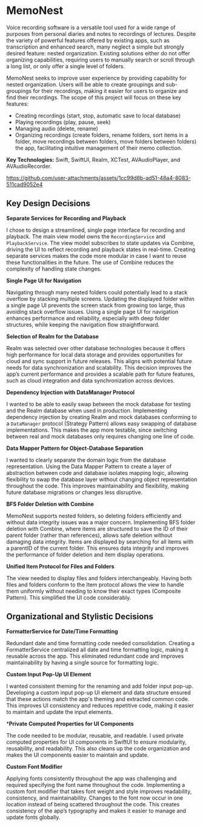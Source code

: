 # MemoNest
Voice recording software is a versatile tool used for a wide range of purposes from personal diaries and notes to recordings of lectures. Despite the variety of powerful features offered by existing apps, such as transcription and enhanced search, many neglect a simple but strongly desired feature: nested organization. Existing solutions either do not offer organizing capabilities, requiring users to manually search or scroll through a long list, or only offer a single level of folders. 

MemoNest seeks to improve user experience by providing capability for nested organization. Users will be able to create groupings and sub-groupings for their recordings, making it easier for users to organize and find their recordings. The scope of this project will focus on these key features: 

- Creating recordings (start, stop, automatic save to local database)
- Playing recordings (play, pause, seek)
- Managing audio (delete, rename)
- Organizing recordings (create folders, rename folders, sort items in a folder, move recordings between folders, move folders between folders)
the app, facilitating intuitive management of their memo collection.

**Key Technologies:** Swift, SwiftUI, Realm, XCTest, AVAudioPlayer, and AVAudioRecorder.

https://github.com/user-attachments/assets/1cc99d8b-ad51-48a4-8083-511cad9052e4

## Key Design Decisions
**Separate Services for Recording and Playback**

I chose to design a streamlined, single page interface for recording and playback. The main view model owns the ```RecordingService``` and ```PlaybackService```. The view model subscribes to state updates via Combine, driving the UI to reflect recording and playback states in real-time. Creating separate services makes the code more modular in case I want to reuse these functionalities in the future. The use of Combine reduces the complexity of handling state changes.

 **Single Page UI for Navigation**
 
Navigating through many nested folders could potentially lead to a stack overflow by stacking multiple screens. Updating the displayed folder within a single page UI prevents the screen stack from growing too large, thus avoiding stack overflow issues. Using a single page UI for navigation enhances performance and reliability, especially with deep folder structures, while keeping the navigation flow straightforward.

**Selection of Realm for the Database**

Realm was selected over other database technologies because it offers high performance for local data storage and provides opportunities for cloud and sync support in future releases. This aligns with potential future needs for data synchronization and scalability. This decision improves the app’s current performance and provides a scalable path for future features, such as cloud integration and data synchronization across devices.

**Dependency Injection with DataManager Protocol**

I wanted to be able to easily swap between the mock database for testing and the Realm database when used in production. Implementing dependency injection by creating Realm and mock databases conforming to a ```DataManager``` protocol (Strategy Pattern) allows easy swapping of database implementations. This makes the app more testable, since switching between real and mock databases only requires changing one line of code.

**Data Mapper Pattern for Object-Database Separation**

I wanted to clearly separate the domain logic from the database representation. Using the Data Mapper Pattern to create a layer of abstraction between code and database isolates mapping logic, allowing flexibility to swap the database layer without changing object representation throughout the code. This improves maintainability and flexibility, making future database migrations or changes less disruptive.

**BFS Folder Deletion with Combine**

MemoNest supports nested folders, so deleting folders efficiently and without data integrity issues was a major concern. Implementing BFS folder deletion with Combine, where items are structured to save the ID of their parent folder (rather than references), allows safe deletion without damaging data integrity. Items are displayed by searching for all items with a parentID of the current folder. This ensures data integrity and improves the performance of folder deletion and item display operations.

**Unified Item Protocol for Files and Folders**

The view needed to display files and folders interchangeably. Having both files and folders conform to the Item protocol allows the view to handle them uniformly without needing to know their exact types (Composite Pattern). This simplified the UI code considerably.

## Organizational and Stylistic Decisions
**FormatterService for Date/Time Formatting**

Redundant date and time formatting code needed consolidation. Creating a FormatterService centralized all date and time formatting logic, making it reusable across the app. This eliminated redundant code and improves maintainability by having a single source for formatting logic.

**Custom Input Pop-Up UI Element**

I wanted consistent theming for the renaming and add folder input pop-up. Developing a custom input pop-up UI element and data structure ensured that these actions match the app's theming and extracted common code. This improves UI consistency and reduces repetitive code, making it easier to maintain and update the input elements.

***Private Computed Properties for UI Components**

The code needed to be modular, reusable, and readable. I used private computed properties for UI components in SwiftUI to ensure modularity, reusability, and readability. This also cleans up the code organization and makes the UI components easier to maintain and update.

**Custom Font Modifier**

Applying fonts consistently throughout the app was challenging and required specifying the font name throughout the code. Implementing a custom font modifier that takes font weight and style improves readability, consistency, and maintainability. Changes to the font now occur in one location instead of being scattered throughout the code. This creates consistency of the app’s typography and makes it easier to manage and update fonts globally.

